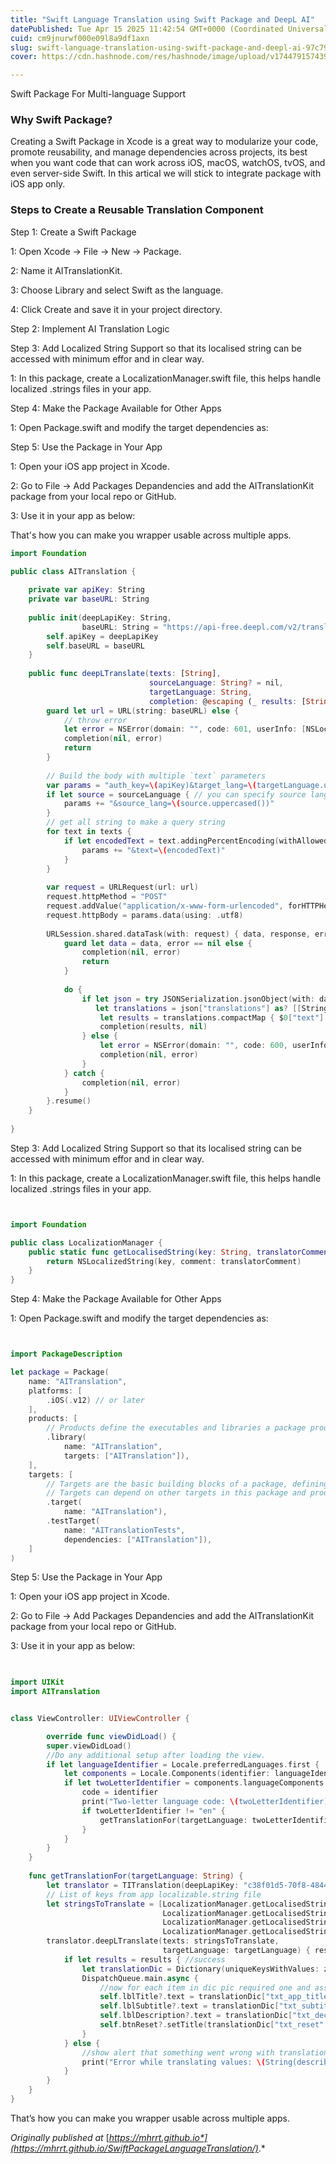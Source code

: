 ```yaml
---
title: "Swift Language Translation using Swift Package and DeepL AI"
datePublished: Tue Apr 15 2025 11:42:54 GMT+0000 (Coordinated Universal Time)
cuid: cm9jnurwf000e09l8a9df1axn
slug: swift-language-translation-using-swift-package-and-deepl-ai-97c79fcdeced
cover: https://cdn.hashnode.com/res/hashnode/image/upload/v1744791574397/d81e0521-de0f-4ae5-b4dd-9eaeea90b1f9.jpeg

---
```


Swift Package For Multi-language Support

### Why Swift Package?

Creating a Swift Package in Xcode is a great way to modularize your code, promote reusability, and manage dependencies across projects, its best when you want code that can work across iOS, macOS, watchOS, tvOS, and even server-side Swift. In this artical we will stick to integrate package with iOS app only.

### Steps to Create a Reusable Translation Component

Step 1: Create a Swift Package

1: Open Xcode → File → New → Package.

2: Name it AITranslationKit.

3: Choose Library and select Swift as the language.

4: Click Create and save it in your project directory.

Step 2: Implement AI Translation Logic

Step 3: Add Localized String Support so that its localised string can be accessed with minimum effor and in clear way.

1: In this package, create a LocalizationManager.swift file, this helps handle localized .strings files in your app.

Step 4: Make the Package Available for Other Apps

1: Open Package.swift and modify the target dependencies as:

Step 5: Use the Package in Your App

1: Open your iOS app project in Xcode.

2: Go to File → Add Packages Depandencies and add the AITranslationKit package from your local repo or GitHub.

3: Use it in your app as below:

That's how you can make you wrapper usable across multiple apps.

```swift
import Foundation

public class AITranslation {
    
    private var apiKey: String
    private var baseURL: String
    
    public init(deepLapiKey: String,
                baseURL: String = "https://api-free.deepl.com/v2/translate") {
        self.apiKey = deepLapiKey
        self.baseURL = baseURL
    }
    
    public func deepLTranslate(texts: [String],
                               sourceLanguage: String? = nil,
                               targetLanguage: String,
                               completion: @escaping (_ results: [String]?, _ error: Error?) -> Void) {
        guard let url = URL(string: baseURL) else {
            // throw error
            let error = NSError(domain: "", code: 601, userInfo: [NSLocalizedDescriptionKey: "Invalid baseURL"])
            completion(nil, error)
            return
        }
        
        // Build the body with multiple `text` parameters
        var params = "auth_key=\(apiKey)&target_lang=\(targetLanguage.uppercased())"
        if let source = sourceLanguage { // you can specify source language
            params += "&source_lang=\(source.uppercased())"
        }
        // get all string to make a query string
        for text in texts {
            if let encodedText = text.addingPercentEncoding(withAllowedCharacters: .urlQueryAllowed) {
                params += "&text=\(encodedText)"
            }
        }
        
        var request = URLRequest(url: url)
        request.httpMethod = "POST"
        request.addValue("application/x-www-form-urlencoded", forHTTPHeaderField: "Content-Type")
        request.httpBody = params.data(using: .utf8)
        
        URLSession.shared.dataTask(with: request) { data, response, error in
            guard let data = data, error == nil else {
                completion(nil, error)
                return
            }
            
            do {
                if let json = try JSONSerialization.jsonObject(with: data) as? [String: Any],
                   let translations = json["translations"] as? [[String: Any]] {
                    let results = translations.compactMap { $0["text"] as? String }
                    completion(results, nil)
                } else {
                    let error = NSError(domain: "", code: 600, userInfo: [NSLocalizedDescriptionKey: "Unable to parse response"])
                    completion(nil, error)
                }
            } catch {
                completion(nil, error)
            }
        }.resume()
    }
    
}
```

Step 3: Add Localized String Support so that its localised string can be accessed with minimum effor and in clear way.

1: In this package, create a LocalizationManager.swift file, this helps handle localized .strings files in your app.

```swift


import Foundation

public class LocalizationManager {
    public static func getLocalisedString(key: String, translatorComment: String = "") -> String {
        return NSLocalizedString(key, comment: translatorComment)
    }
}    
```

Step 4: Make the Package Available for Other Apps

1: Open Package.swift and modify the target dependencies as:

```swift


import PackageDescription

let package = Package(
    name: "AITranslation",
    platforms: [
        .iOS(.v12) // or later
    ],
    products: [
        // Products define the executables and libraries a package produces, making them visible to other packages.
        .library(
            name: "AITranslation",
            targets: ["AITranslation"]),
    ],
    targets: [
        // Targets are the basic building blocks of a package, defining a module or a test suite.
        // Targets can depend on other targets in this package and products from dependencies.
        .target(
            name: "AITranslation"),
        .testTarget(
            name: "AITranslationTests",
            dependencies: ["AITranslation"]),
    ]
)
```

Step 5: Use the Package in Your App

1: Open your iOS app project in Xcode.

2: Go to File → Add Packages Depandencies and add the AITranslationKit package from your local repo or GitHub.

3: Use it in your app as below:

```swift

       
import UIKit
import AITranslation


class ViewController: UIViewController {

        override func viewDidLoad() {
        super.viewDidLoad()
        //Do any additional setup after loading the view.
        if let languageIdentifier = Locale.preferredLanguages.first {
            let components = Locale.Components(identifier: languageIdentifier)
            if let twoLetterIdentifier = components.languageComponents.languageCode?.identifier {
                code = identifier
                print("Two-letter language code: \(twoLetterIdentifier)")
                if twoLetterIdentifier != "en" {
                    getTranslationFor(targetLanguage: twoLetterIdentifier)
                }
            }
        }
    }
    
    func getTranslationFor(targetLanguage: String) {
        let translator = TITranslation(deepLapiKey: "c38f01d5-70f8-4844-a066-cc14cdd13226:fx")
        // List of keys from app localizable.string file
        let stringsToTranslate = [LocalizationManager.getLocalisedString(key: "txt_app_title"),
                                  LocalizationManager.getLocalisedString(key: "txt_subtitle"),
                                  LocalizationManager.getLocalisedString(key: "txt_declaration_lbl"),
                                  LocalizationManager.getLocalisedString(key: "txt_reset")]
        translator.deepLTranslate(texts: stringsToTranslate,
                                  targetLanguage: targetLanguage) { results, error in
            if let results = results { //success
                let translationDic = Dictionary(uniqueKeysWithValues: zip(stringsToTranslate, results))
                DispatchQueue.main.async {
                    //now for each item in dic pic required one and assign back to label or text object
                    self.lblTitle?.text = translationDic["txt_app_title".localized]
                    self.lblSubtitle?.text = translationDic["txt_subtitle".localized]
                    self.lblDescription?.text = translationDic["txt_declaration_lbl".localized]
                    self.btnReset?.setTitle(translationDic["txt_reset".localized], for: .normal)
                }
            } else {
                //show alert that something went wrong with translation
                print("Error while translating values: \(String(describing: error?.localizedDescription))")
            }
        }
    }
}
```

That’s how you can make you wrapper usable across multiple apps.

*Originally published at* [*https://mhrrt.github.io*](https://mhrrt.github.io/SwiftPackageLanguageTranslation/)*.*